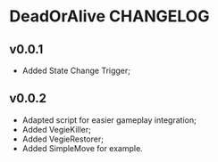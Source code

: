 # DeadOrAlive CHANGELOG

## v0.0.1

- Added State Change Trigger;

## v0.0.2

- Adapted script for easier gameplay integration;
- Added VegieKiller;
- Added VegieRestorer;
- Added SimpleMove for example.